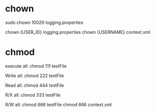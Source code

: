 # chown
sudo chown 10029 logging.properties

chown {USER_ID} logging.properties
chown {USERNAME} context.xml

# chmod
execute all:
chmod 111 testFile

Write all:
chmod 222 testFile

Read all:
chmod 444 testFile

R/X all:
chmod 333 testFile

R/W all:
chmod 666 testFile
chmod 666 context.xml

